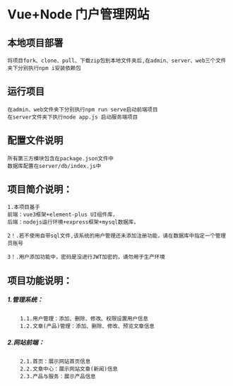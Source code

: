 # Vue+Node 门户管理网站

## 本地项目部署
    将项目fork、clone、pull、下载zip包到本地文件夹后,在admin、server、web三个文件夹下分别执行npm i安装依赖包


## 运行项目
    在admin、web文件夹下分别执行npm run serve启动前端项目
    在server文件夹下执行node app.js 启动服务端项目


## 配置文件说明
    所有第三方模块包含在package.json文件中
    数据库配置在server/db/index.js中


## 项目简介说明：
    1.本项目基于
    前端：vue3框架+element-plus UI组件库，
    后端：nodejs运行环境+express框架+mysql数据库，

    2！.若不使用自带sql文件,该系统的用户管理还未添加注册功能，请在数据库中指定一个管理员账号
    
    3！.用户添加功能中，密码是没进行JWT加密的，请勿用于生产环境

## 项目功能说明：
#####   1.管理系统：
        1.1.用户管理：添加、删除、修改、权限设置用户信息
        1.2.文章(产品)管理：添加、删除、修改、预览文章信息

#####   2.网站前端：
        2.1.首页：展示网站首页信息
        2.2.文章中心：展示网站文章(新闻)信息
        2.3.产品与服务：展示产品信息